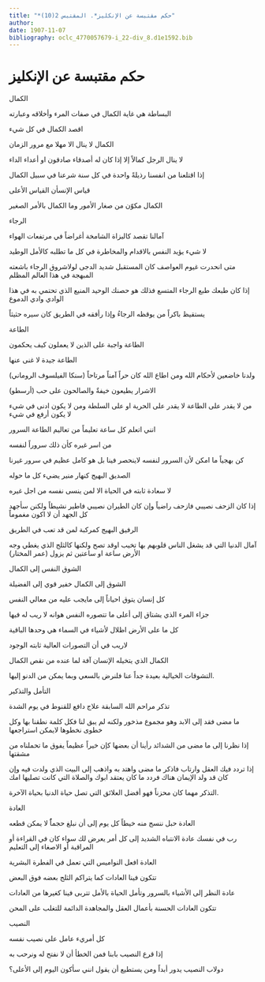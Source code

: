 ```yaml
---
title: "*حكم مقتبسة عن الإنكليز*. المقتبس 2(10)"
author: 
date: 1907-11-07
bibliography: oclc_4770057679-i_22-div_8.d1e1592.bib
---
```




#  حكم مقتبسة عن الإنكليز 


 الكمال 

 البساطة هي غاية الكمال في صفات المرء وأخلاقه وعبارته 

 اقصد الكمال في كل شيء 

 الكمال لا ينال الا مهلا مع مرور الزمان 

 لا ينال الرجل كمالاً إلا إذا كان له أصدقاء صادقون او أعداء الداء 

 إذا اقتلعنا من انفسنا رذيلةً واحدة في كل سنة شرعنا في سبيل الكمال 

 قياس الإنسأن القياس الأعلى  

 الكمال مكوّن من صغار الأمور وما الكمال بالأمر الصغير 

 الرجاء 

 آمالنا تقصد كالبزاة الشامخة أغراضاً في مرتفعات الهواء 

 لا شيء يؤيد النفس بالاقدام والمخاطرة في كل ما تطلبه كالأمل الوطيد 

 متى انحدرت غيوم العواصف كان المستقبل شديد الدجى لولاشروق الرجاء باشعته المبهجة في هذا العالم المظلم 

 إذا كان طبعك طبع الرجاء المتسع فذلك هو حصنك الوحيد المنيع الذي تحتمي به في هذا الوادي وادي الدموع 

 يستقيظ باكراً من يوقظه الرجاءُ وإذا رأفقه في الطريق كان سيره حثيثاً 

 الطاعة 

 الطاعة واجبة على الذين لا يعملون كيف يحكمون 

 الطاعة جيدة لا غنى عنها 

 ولدنا خاضعين لأحكام الله ومن اطاع الله كان حراً آمناً مرتاحاً (سنكا الفيلسوف الروماني) 

 الاشرار يطيعون خيفةٌ والصالحون على حب (أرسطو) 

 من لا يقدر على الطاعة لا يقدر على الحرية او على السلطة ومن لا يكون ادنى في شيء لا يكون أرفع في شيء 

 انني اتعلم كل ساعة تعليماً من تعاليم الطاعة   السرور 

 من اسر غيره كأن ذلك سروراً لنفسه 

 كن بهجياً ما امكن لأن السرور لنفسه لاينحصر فينا بل هو كامل عظيم في سرور غيرنا 

 الصديق البهيج كنهار منير يضيء كل ما حوله 

 لا سعادة ثابته في الحياة الا لمن ينسى نفسه من اجل غيره 

 إذا كان الزحف نصيبي فازحف راضياً وإن كان الطيران نصيبي فاطير نشيطاً ولكنن سأجهد كل الجهد أن لا اكون مغموماً 

 الرفيق البهيج كمركبة لمن قد تعب في الطريق 

 آمال الدنيا التي قد يشغل الناس قلوبهم بها تخيب اوقد تصح ولكنها كالثلج الذي يغطي وجه الأرض ساعة او ساعتين ثم يزول (عمر المختار)  

 الشوق النفس إلى الكمال 

 الشوق إلى الكمال خفير قوي إلى الفضيلة 

 كل إنسان يتوق احياناً إلى مايجب عليه من معالي النفس 

 جزاء المرء الذي يشتاق إلى أعلى ما تتصوره النفس هوانه لا ريب له فيها 

 كل ما على الأرض اظلال لأشياء في السماء هي وحدها الباقية 

 لاريب في أن التصورات العالية ثابته الوجود 

 الكمال الذي يتخيله الإنسان آفة لما عنده من نقص الكمال 

 التشوقات الخيالية بعيدة جداً عنا فلنرض بالسعي وبما يمكن من الدنو إليها. 

 التأمل والتذكير 

 تذكر مراحم الله السابقة علاج دافع للقنوط في يوم الشدة 

 ما مضى فقد إلى الابد وهو مجموع مذخور ولكنه لم يبق لنا فكل كلمة نطقنا بها وكل خطوى نخطوها لايمكن استراجعها 

 إذا نظرنا إلى ما مضى من الشدائد رأينا أن بعضها كإن خيراً عظيماً يفوق ما تحملناه من مشقتها 

 إذا تردد فيك العقل وارتاب فاذكر ما مضى واهتد به واذهب إلى البيت الذي ولدت فيه وإن   كان قد ولد الإيمان هناك فردد ما كان يعتقد ابوك والصلاة التي كانت تصليها امك 

 التذكر مهما كان محزناً فهو أفضل العلائق التي تصل حياة الدنيا بحياة الآخرة. 

 العادة 

 العادة حبل ننسج منه خيطاً كل يوم إلى أن نبلغ حجماًُ لا يمكن قطعه 

 رب في نفسك عادة الانتباه الشديد إلى كل أمر يعرض لك سواء كان في القراءة أو المراقبة أو الاصغاء إلى التعليم 

 العادة افعل النواميس التي تعمل في الفطرة البشرية 

 تتكون فينا العادات كما يتراكم الثلج بعضه فوق البعض 

 عادة النظر إلى الأشياء بالسرور وتأمل الحياة بالأمل تتربى فينا كغيرها من العادات 

 تتكون العادات الحسنة بأعمال العقل والمجاهدة الدائمة للتغلب على المحن 

 النصيب 

 كل أمريء عامل على نصيب نفسه 

 إذا قرع النصيب بابنا فمن الخطأ أن لا نفتح له ونرحب به 

 دولاب النصيب يدور أبداً ومن يستطيع أن يقول انني سأكون اليوم إلى الأعلى؟  
